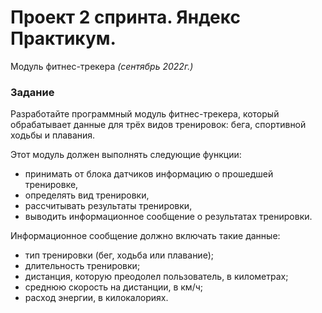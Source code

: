 # **Проект 2 спринта. Яндекс Практикум.**
Модуль фитнес-трекера 
*(сентябрь 2022г.)*

### Задание

Разработайте программный модуль фитнес-трекера, который обрабатывает данные для трёх видов тренировок: бега, спортивной ходьбы и плавания.

Этот модуль должен выполнять следующие функции:

-   принимать от блока датчиков информацию о прошедшей тренировке,
-   определять вид тренировки,
-   рассчитывать результаты тренировки,
-   выводить информационное сообщение о результатах тренировки.

Информационное сообщение должно включать такие данные:

-   тип тренировки (бег, ходьба или плавание);
-   длительность тренировки;
-   дистанция, которую преодолел пользователь, в километрах;
-   среднюю скорость на дистанции, в км/ч;
-   расход энергии, в килокалориях.
